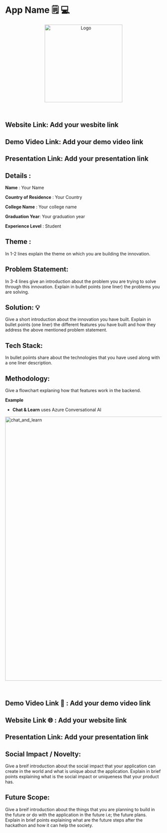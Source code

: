 # App Name 🗒️ :computer: 
 <p align="center"> 
 <img src="https://github.com/HVbajoria/CogniQuotient/assets/62978274/d1622d3a-014b-45ff-ad44-3f3cc4f0e5e9" width="250" alt="Logo" > 
   </p> 
 </br> 
  
 ## Website Link: Add your wesbite link

 ## Demo Video Link: Add your demo video link

 ## Presentation Link: Add your presentation link
  
 ## Details :  
 **Name** : Your Name</br> 
  
 **Country of Residence** : Your Country</br> 
  
 **College Name** : Your college name
  
 **Graduation Year**: Your graduation year 
  
 **Experience Level** : Student</br> 
  
## Theme :  
In 1-2 lines explain the theme on which you are building the innovation.
  
## Problem Statement: 
In 3-4 lines give an introduction about the problem you are trying to solve through this innovation.
Explain in bullet points (one liner) the problems you are solving.

## Solution: 💡  
Give a short introduction about the innovation you have built.
Explain in bullet points (one liner) the different features you have built and how they address the above mentioned problem statement.

## Tech Stack: 
In bullet poiints share about the technologies that you have used along with a one liner description.
 
## Methodology:
Give a flowchart explaning how that features work in the backend.

**Example**
* **Chat & Learn** uses Azure Conversational AI
   <p align="center"> 
 <img src="https://github.com/HVbajoria/CogniQuotient/assets/62978274/2c473502-874c-4be3-b866-562f5002a4b6" width="850" alt="chat_and_learn" > 
   </p> 
   </br>
   
## Demo Video Link :movie_camera: : Add your demo video link
 
## Website Link :globe_with_meridians: : Add your website link

## Presentation Link: Add your presentation link
  
## Social Impact / Novelty: 
Give a breif introduction about the social impact that your application can create in the world and what is unique about the application.
Explain in brief points explaining what is the social impact or uniqueness that your product has.
  
 ## Future Scope: 
Give a breif introduction about the things that you are planning to build in the future or do with the application in the future i.e; the future plans.
Explain in brief points explaining what are the future steps after the hackathon and how it can help the society.
